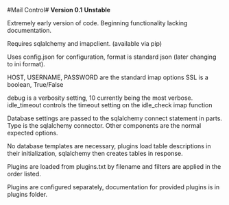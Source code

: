 #Mail Control#
__Version 0.1__
__Unstable__


Extremely early version of code. Beginning functionality lacking documentation.

Requires sqlalchemy and imapclient. (available via pip)

Uses config.json for configuration, format is standard json (later changing to ini format).

HOST, USERNAME, PASSWORD are the standard imap options
SSL is a boolean, True/False

debug is a verbosity setting, 10 currently being the most verbose.
idle_timeout controls the timeout setting on the idle_check imap function

Database settings are passed to the sqlalchemy connect statement in parts.
Type is the sqlalchemy connector.
Other components are the normal expected options.

No database templates are necessary, plugins load table descriptions in their initialization,
sqlalchemy then creates tables in response.

Plugins are loaded from plugins.txt by filename and filters are applied in the order listed.

Plugins are configured separately, documentation for provided plugins is in plugins folder.